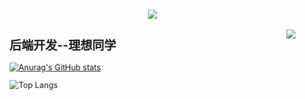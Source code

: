 <h1 align="center"> <a href="https://sunguoqi.com/"> <img src="https://readme-typing-svg.herokuapp.com/?lines=console.log(%22Hello%2C%20World!%22);理想同学祝您今天愉快!&center=true&size=27"> </a> </h1>

<img align="right" src="https://count.getloli.com/get/@:lixiang-coder?theme=rule34">

## 后端开发--理想同学


[![Anurag's GitHub stats](https://github-readme-stats.vercel.app/api?username=lixiang-coder)](https://github.com/anuraghazra/github-readme-stats)

![Top Langs](https://github-readme-stats.vercel.app/api/top-langs/?username=lixiang-coder&layout=compact)

